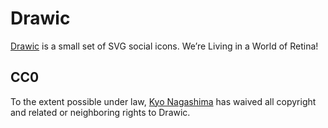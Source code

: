 Drawic
======

[Drawic][1] is a small set of SVG social icons. We’re Living in a World
of Retina!


CC0
---

To the extent possible under law, [Kyo Nagashima][2] has waived all
copyright and related or neighboring rights to Drawic.


[1]: https://hail2u.github.io/drawic/
[2]: https://kyonagashima.com/

